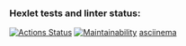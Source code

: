 ### Hexlet tests and linter status:
[![Actions Status](https://github.com/grittyzavr/frontend-project-44/workflows/hexlet-check/badge.svg)](https://github.com/grittyzavr/frontend-project-44/actions)
[![Maintainability](https://api.codeclimate.com/v1/badges/898eac2aadd8fe2f8efa/maintainability)](https://codeclimate.com/github/grittyzavr/frontend-project-44/maintainability)
[asciinema](https://asciinema.org/a/dJliH5450o0YHF8ftt9HmvMme)

